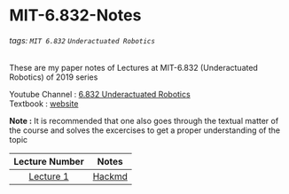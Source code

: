 # MIT-6.832-Notes

###### tags: `MIT 6.832` `Underactuated Robotics`

These are my paper notes of Lectures at MIT-6.832 (Underactuated Robotics) of 2019 series

Youtube Channel : [6.832 Underactuated Robotics](https://www.youtube.com/channel/UChfUOAhz7ynELF-s_1LPpWg)  
Textbook : [website](http://underactuated.csail.mit.edu/)

**Note :** It is recommended that one also goes through the textual matter of the course and solves the excercises to get a proper understanding of the topic

| Lecture Number                                   | Notes                                                            |
| :---:                                            | :-:                                                              |
| [Lecture 1](https://youtu.be/VeEqtTgDXFc)        | [Hackmd](https://hackmd.io/@16bggrZRTwyEEybTEZnBVw/H1lkxbXJw)    |
